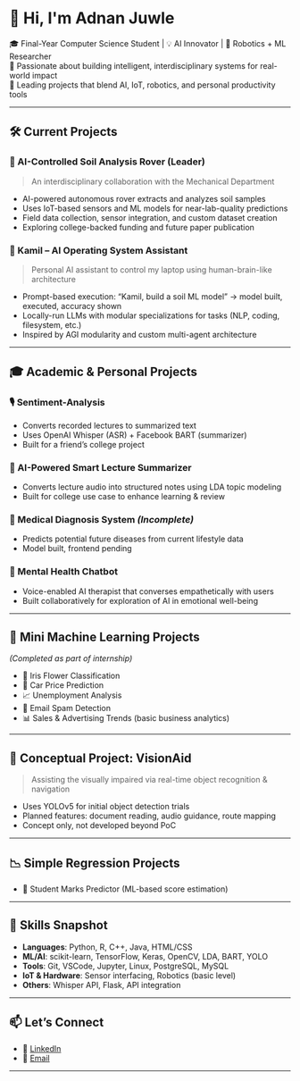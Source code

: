 # 👋 Hi, I'm Adnan Juwle

🎓 Final-Year Computer Science Student | 💡 AI Innovator | 🤖 Robotics + ML Researcher  
🧠 Passionate about building intelligent, interdisciplinary systems for real-world impact  
🚀 Leading projects that blend AI, IoT, robotics, and personal productivity tools

---

## 🛠️ Current Projects

### 🌱 AI-Controlled Soil Analysis Rover (Leader)
> An interdisciplinary collaboration with the Mechanical Department  
- AI-powered autonomous rover extracts and analyzes soil samples  
- Uses IoT-based sensors and ML models for near-lab-quality predictions  
- Field data collection, sensor integration, and custom dataset creation  
- Exploring college-backed funding and future paper publication

### 🧠 Kamil – AI Operating System Assistant
> Personal AI assistant to control my laptop using human-brain-like architecture  
- Prompt-based execution: “Kamil, build a soil ML model” → model built, executed, accuracy shown  
- Locally-run LLMs with modular specializations for tasks (NLP, coding, filesystem, etc.)  
- Inspired by AGI modularity and custom multi-agent architecture

---

## 🎓 Academic & Personal Projects

### 🎙️ Sentiment-Analysis
- Converts recorded lectures to summarized text  
- Uses OpenAI Whisper (ASR) + Facebook BART (summarizer)  
- Built for a friend’s college project  

### 📝 AI-Powered Smart Lecture Summarizer
- Converts lecture audio into structured notes using LDA topic modeling  
- Built for college use case to enhance learning & review  

### 🧪 Medical Diagnosis System *(Incomplete)*
- Predicts potential future diseases from current lifestyle data  
- Model built, frontend pending  

### 💬 Mental Health Chatbot
- Voice-enabled AI therapist that converses empathetically with users  
- Built collaboratively for exploration of AI in emotional well-being  

---

## 🌼 Mini Machine Learning Projects
*(Completed as part of internship)*  
- 🌸 Iris Flower Classification  
- 🚗 Car Price Prediction  
- 📈 Unemployment Analysis  
- 📧 Email Spam Detection  
- 📊 Sales & Advertising Trends (basic business analytics)

---

## 🦯 Conceptual Project: VisionAid
> Assisting the visually impaired via real-time object recognition & navigation  
- Uses YOLOv5 for initial object detection trials  
- Planned features: document reading, audio guidance, route mapping  
- Concept only, not developed beyond PoC

---

## 📉 Simple Regression Projects
- 📘 Student Marks Predictor (ML-based score estimation)

---

## 📌 Skills Snapshot
- **Languages**: Python, R, C++, Java, HTML/CSS  
- **ML/AI**: scikit-learn, TensorFlow, Keras, OpenCV, LDA, BART, YOLO  
- **Tools**: Git, VSCode, Jupyter, Linux, PostgreSQL, MySQL  
- **IoT & Hardware**: Sensor interfacing, Robotics (basic level)  
- **Others**: Whisper API, Flask, API integration

---

## 📫 Let’s Connect
- 💼 [LinkedIn](https://linkedin.com/in/yourusername)
- 📧 [Email](mailto:your.email@example.com)

---
